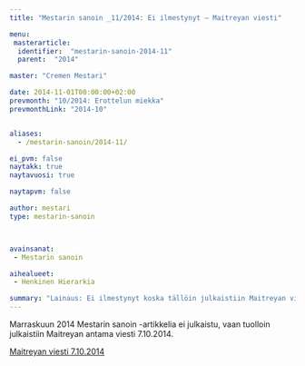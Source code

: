 ```yaml
---
title: "Mestarin sanoin _11/2014: Ei ilmestynyt – Maitreyan viesti"

menu:
 masterarticle:
  identifier:  "mestarin-sanoin-2014-11"
  parent:  "2014"

master: "Cremen Mestari"

date: 2014-11-01T00:00:00+02:00
prevmonth: "10/2014: Erottelun miekka"
prevmonthLink: "2014-10"


aliases:
  - /mestarin-sanoin/2014-11/

ei_pvm: false
naytakk: true
naytavuosi: true

naytapvm: false

author: mestari
type: mestarin-sanoin



avainsanat:
 - Mestarin sanoin

aihealueet:
 - Henkinen Hierarkia

summary: "Lainaus: Ei ilmestynyt koska tällöin julkaistiin Maitreyan viesti 7.102014."
---
```

<p>Marraskuun 2014 Mestarin sanoin -artikkelia ei julkaistu, vaan tuolloin julkaistiin Maitreyan antama viesti 7.10.2014.</p>
<p><a href="/maitreya/maitreyan-viestit/maitreyan-viesti-2014-10-07/">Maitreyan viesti 7.10.2014</a></p>